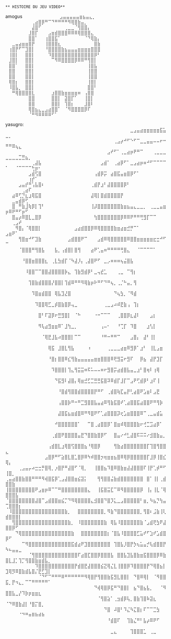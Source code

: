 	** HISTOIRE DU JEU VIDEO**


amogus
⠀⠀⠀⠀⠀⠀⠀⠀⠀⠀⠀⣠⣤⣤⣤⣤⣤⣶⣦⣤⣄⡀⠀⠀⠀⠀⠀⠀⠀⠀ 
⠀⠀⠀⠀⠀⠀⠀⠀⢀⣴⣿⡿⠛⠉⠙⠛⠛⠛⠛⠻⢿⣿⣷⣤⡀⠀⠀⠀⠀⠀ 
⠀⠀⠀⠀⠀⠀⠀⠀⣼⣿⠋⠀⠀⠀⠀⠀⠀⠀⢀⣀⣀⠈⢻⣿⣿⡄⠀⠀⠀⠀ 
⠀⠀⠀⠀⠀⠀⠀⣸⣿⡏⠀⠀⠀⣠⣶⣾⣿⣿⣿⠿⠿⠿⢿⣿⣿⣿⣄⠀⠀⠀ 
⠀⠀⠀⠀⠀⠀⠀⣿⣿⠁⠀⠀⢰⣿⣿⣯⠁⠀⠀⠀⠀⠀⠀⠀⠈⠙⢿⣷⡄⠀ 
⠀⠀⣀⣤⣴⣶⣶⣿⡟⠀⠀⠀⢸⣿⣿⣿⣆⠀⠀⠀⠀⠀⠀⠀⠀⠀⠀⣿⣷⠀ 
⠀⢰⣿⡟⠋⠉⣹⣿⡇⠀⠀⠀⠘⣿⣿⣿⣿⣷⣦⣤⣤⣤⣶⣶⣶⣶⣿⣿⣿⠀ 
⠀⢸⣿⡇⠀⠀⣿⣿⡇⠀⠀⠀⠀⠹⣿⣿⣿⣿⣿⣿⣿⣿⣿⣿⣿⣿⣿⡿⠃⠀ 
⠀⣸⣿⡇⠀⠀⣿⣿⡇⠀⠀⠀⠀⠀⠉⠻⠿⣿⣿⣿⣿⡿⠿⠿⠛⢻⣿⡇⠀⠀ 
⠀⣿⣿⠁⠀⠀⣿⣿⡇⠀⠀⠀⠀⠀⠀⠀⠀⠀⠀⠀⠀⠀⠀⠀⠀⢸⣿⣧⠀⠀ 
⠀⣿⣿⠀⠀⠀⣿⣿⡇⠀⠀⠀⠀⠀⠀⠀⠀⠀⠀⠀⠀⠀⠀⠀⠀⢸⣿⣿⠀⠀ 
⠀⣿⣿⠀⠀⠀⣿⣿⡇⠀⠀⠀⠀⠀⠀⠀⠀⠀⠀⠀⠀⠀⠀⠀⠀⢸⣿⣿⠀⠀ 
⠀⢿⣿⡆⠀⠀⣿⣿⡇⠀⠀⠀⠀⠀⠀⠀⠀⠀⠀⠀⠀⠀⠀⠀⠀⢸⣿⡇⠀⠀ 
⠀⠸⣿⣧⡀⠀⣿⣿⡇⠀⠀⠀⠀⠀⠀⠀⠀⠀⠀⠀⠀⠀⠀⠀⠀⣿⣿⠃⠀⠀ 
⠀⠀⠛⢿⣿⣿⣿⣿⣇⠀⠀⠀⠀⠀⣰⣿⣿⣷⣶⣶⣶⣶⠶⠀⢠⣿⣿⠀⠀⠀ 
⠀⠀⠀⠀⠀⠀⠀⣿⣿⠀⠀⠀⠀⠀⣿⣿⡇⠀⣽⣿⡏⠁⠀⠀⢸⣿⡇⠀⠀⠀ 
⠀⠀⠀⠀⠀⠀⠀⣿⣿⠀⠀⠀⠀⠀⣿⣿⡇⠀⢹⣿⡆⠀⠀⠀⣸⣿⠇⠀⠀⠀ 
⠀⠀⠀⠀⠀⠀⠀⢿⣿⣦⣄⣀⣠⣴⣿⣿⠁⠀⠈⠻⣿⣿⣿⣿⡿⠏⠀⠀⠀⠀ 
⠀⠀⠀⠀⠀⠀⠀⠈⠛⠻⠿⠿⠿⠿⠋⠁⠀⠀⠀⠀⠀⠀⠀⠀⠀⠀⠀⠀⠀⠀

yasugro:
⠀⠀⠀⠀⠀⠀⠀⠀⠀⠀⠀⠀⠀⠀⠀⠀⠀⠀⠀⠀⠀⠀⠀⠀⠀⠀⠀⠀⠀⠀⠀⠀⠀⠀⠀⠀⠀⠀⣀⣠⣤⣴⣶⣶⣶⣶⣶⣯⣥⣀⡀⠀⠀⠀⠀⠀⠀⠀⠀⠀⠀⠀⠀
⠀⠀⠀⠀⠀⠀⠀⠀⠀⠀⠀⠀⠀⠀⠀⠀⠀⠀⠀⠀⠀⠀⠀⠀⠀⠀⠀⠀⠀⠀⠀⠀⠀⢀⣠⡴⠚⠋⠑⠋⠉⣀⣀⣤⣤⠤⠤⠖⠒⠛⠛⠿⢦⣄⠀⠀⠀⠀⠀⠀⠀⠀⠀
⠀⠀⠀⠀⠀⠀⠀⠀⠀⠀⠀⠀⠀⠀⠀⠀⠀⠀⠀⠀⠀⠀⠀⠀⠀⠀⠀⠀⠀⠀⠀⣠⠞⠋⠁⢀⣀⣴⡶⠟⠛⠉⠀⠀⠀⢀⣀⣀⣀⣀⣀⣀⣀⣉⣛⣦⡀⠀⠀⠀⠀⠀⠀
⠀⠀⠀⠀⠀⠀⠀⠀⢀⣼⣧⠀⠀⠀⠀⠀⠀⠀⠀⠀⠀⠀⠀⠀⠀⠀⠀⠀⠀⣠⣾⠁⠀⢀⣴⡿⠋⠁⣀⣠⣴⡶⠶⠚⠋⠉⠉⠉⠉⠁⠀⠀⠈⠉⠉⠉⠉⢓⡶⠂⠀⠀⠀
⠀⠀⠀⠀⠀⠀⠀⣠⣾⢫⣿⠀⠀⠀⠀⠀⠀⠀⠀⠀⠀⠀⠀⠀⠀⠀⠀⢠⣾⡿⡭⠀⣴⣿⣯⣤⣶⣿⡿⠋⠁⠀⠀⠀⠀⠀⠀⠀⠀⠀⠀⠀⠀⠀⠀⠀⢰⡞⠁⠀⠀⠀⠀
⠀⠀⠀⠀⣠⣤⡞⠛⢡⣧⣿⠆⠀⠀⠀⠀⠀⠀⠀⠀⠀⠀⠀⠀⠀⠀⢀⣾⡟⣰⠃⣼⣿⣿⣿⣿⡿⠃⠀⠀⠀⠀⠀⠀⠀⠀⠀⠀⠀⠀⠀⠀⠀⠀⢀⣴⠏⠀⠀⠀⠀⠀⠀
⠀⠀⣴⠿⢋⡙⣆⣰⢿⣯⣿⠀⠀⠀⠀⠀⠀⠀⠀⠀⠀⠀⠀⠀⠀⠀⣼⢿⡇⣿⣾⣿⣿⣿⣿⡟⠀⠀⠀⠀⠀⠀⠀⠀⠀⠀⠀⠀⠀⠀⠀⣀⣤⣾⡿⢋⠀⠀⠀⠀⠀⠀⠀
⠀⠀⣿⠀⠛⣷⣸⢷⡿⡇⢹⠃⠀⠀⠀⠀⠀⠀⠀⠀⠀⠀⠀⠀⠀⠀⢸⡼⣿⣿⣿⣿⣿⣿⣿⣷⣶⣦⣤⣄⣀⣀⡀⠀⢀⣀⣀⣤⣶⡶⠿⠟⠛⠋⡶⠋⠀⠀⠀⠀⠀⠀⠀
⠀⠀⣿⣤⡴⠿⣿⣇⣀⣿⡿⠀⠀⠀⠀⠀⠀⠀⠀⠀⠀⠀⠀⠀⠀⠀⠀⢳⣿⣿⣿⣿⣿⣿⣿⡿⠿⠿⠟⠛⠛⢛⣻⡏⠉⠉⠀⠀⠀⠀⠀⢀⣠⠞⠀⠀⠀⠀⠀⠀⠀⠀⠀
⠀⠀⠀⠻⣿⡄⠈⢿⣿⣿⡇⠀⠀⠀⠀⠀⠀⠀⠀⠀⠀⣠⣴⣾⣿⣿⡿⠿⢿⣿⣿⣿⣿⣷⣶⣴⣶⣚⡛⠉⠁⠀⠀⠀⠀⠀⠀⠀⠀⣠⣶⠟⠁⠀⠀⠀⠀⠀⠀⠀⠀⠀⠀
⠀⠀⠀⠀⢻⣿⣶⠚⠋⣹⣷⠀⠀⠀⠀⠀⠀⠀⠀⣠⣾⣿⣿⠟⠉⠀⠀⠀⣠⣾⠿⢿⣿⣿⣿⣿⣿⠿⣿⣿⣶⣶⣶⣶⣶⣖⣒⠚⠋⠉⠀⠀⠀⠀⠀⠀⠀⠀⠀⠀⠀⠀⠀
⠀⠀⠀⠀⠈⣿⣿⣿⠛⢻⣿⣧⠀⠀⠀⣧⡀⢠⣾⣿⡇⣿⢻⠀⠀⠀⣴⠟⢁⣤⠶⠛⠛⠛⠛⢛⣿⣄⠀⠀⠈⠉⠉⠉⠉⠁⠀⠀⠀⠀⠀⠀⠀⠀⠀⠀⠀⠀⠀⠀⠀⠀⠀
⠀⠀⠀⠀⠀⠘⣿⣿⣶⣿⣿⣿⣆⠀⢀⣇⣳⣾⡏⠈⠳⣼⡸⡄⢀⣼⣿⠟⠋⠀⣀⡠⠶⠶⠶⢦⣬⣿⣧⠀⠀⠀⠀⠀⠀⠀⠀⠀⠀⠀⠀⠀⠀⠀⠀⠀⠀⠀⠀⠀⠀⠀⠀
⠀⠀⠀⠀⠀⠀⠸⣿⣿⠉⠉⣿⣿⣼⣿⣿⣿⣿⡷⣄⠀⢹⣷⣻⣾⡿⠃⣀⢤⣞⣁⠀⠀⠀⢀⣀⠀⠉⢻⡆⠀⠀⠀⠀⠀⠀⠀⠀⠀⠀⠀⠀⠀⠀⠀⠀⠀⠀⠀⠀⠀⠀⠀
⠀⠀⠀⠀⠀⠀⠀⢹⣿⣷⣾⣿⣿⣿⡜⣿⣿⡇⢹⣾⠿⠛⠛⠻⢿⣷⡶⠗⠛⠋⠙⠛⢦⡀⢀⡈⠓⣤⡀⢻⠀⠀⠀⠀⠀⠀⠀⠀⠀⠀⠀⠀⠀⠀⠀⠀⠀⠀⠀⠀⠀⠀⠀
⠀⠀⠀⠀⠀⠀⠀⠀⠹⣿⣶⣾⣿⣿⠀⢿⣧⣹⣜⣿⠀⠀⠀⠀⠀⠀⠀⠀⠀⠀⠀⠀⠀⠙⢦⣳⡀⠈⠻⣾⠀⠀⠀⠀⠀⠀⠀⠀⠀⠀⠀⠀⠀⠀⠀⠀⠀⠀⠀⠀⠀⠀⠀
⠀⠀⠀⠀⠀⠀⠀⠀⠀⠹⣿⣿⢿⣋⣀⡾⣿⣷⣿⡿⢤⣀⠀⠀⠀⠀⠀⠀⠀⠀⢀⣀⣠⠴⠾⣟⣷⢠⠀⢹⡆⠀⠀⠀⠀⠀⠀⠀⠀⠀⠀⠀⠀⠀⠀⠀⠀⠀⠀⠀⠀⠀⠀
⠀⠀⠀⠀⠀⠀⠀⠀⠀⠀⣿⠃⠏⣽⡿⠖⣛⣻⣿⡇⠀⠈⠓⠀⠀⠀⠀⠐⠒⠉⠉⠉⠀⠀⢀⣿⣿⡿⣆⣼⠇⠀⠀⠀⣠⡆⠀⠀⠀⠀⠀⠀⠀⠀⠀⠀⠀⠀⠀⠀⠀⠀⠀
⠀⠀⠀⠀⠀⠀⠀⠀⠀⠀⠻⢧⣴⣻⣶⣶⠿⠁⣸⢳⣀⡀⠀⠀⠀⠀⠀⠀⠀⢠⠤⠂⠀⠀⠘⢉⡏⠀⠹⣿⠀⠀⠀⣰⢣⡇⠀⠀⠀⠀⠀⠀⠀⠀⠀⠀⠀⠀⠀⠀⠀⠀⠀
⠀⠀⠀⠀⠀⠀⠀⠀⠀⠀⠀⠈⢿⣟⣸⣧⠴⣿⣿⣿⡇⠉⠉⠀⠀⠀⠀⠀⠀⠘⠛⠒⠛⠛⠉⠀⠀⠀⣠⣿⡄⠀⣼⠃⢸⡇⠀⠀⠀⠀⠀⠀⠀⠀⠀⠀⠀⠀⠀⠀⠀⠀⠀
⠀⠀⠀⠀⠀⠀⠀⠀⠀⠀⠀⠀⠀⢿⣯⠀⣸⣿⣇⢻⣧⠀⠀⠀⠀⠰⠀⠀⠀⠀⠀⢀⣀⣀⣀⣴⣶⠿⣻⡿⠁⣰⠃⠀⢸⣇⣠⣶⠀⠀⠀⠀⠀⠀⠀⠀⠀⠀⠀⠀⠀⠀⠀
⠀⠀⠀⠀⠀⠀⠀⠀⠀⠀⠀⠀⠀⠘⣿⡆⣿⣿⠿⣎⢻⣷⣤⣤⣤⣤⣤⣶⣶⣿⣿⣿⠿⢟⣻⣭⠖⣻⠏⠀⠀⡿⣦⠀⣼⡟⣹⡏⠀⠀⠀⠀⠀⠀⠀⠀⠀⠀⠀⠀⠀⠀⠀
⠀⠀⠀⠀⠀⠀⠀⠀⠀⠀⠀⠀⠀⠀⠹⣿⣿⣿⡇⢹⣄⢻⣭⣭⠶⠯⠥⠤⠤⠶⠖⣻⣿⡭⣴⣾⣿⣧⣤⣀⣰⠃⣿⢶⠇⢰⢿⠀⠀⠀⠀⠀⠀⠀⠀⠀⠀⠀⠀⠀⠀⠀⠀
⠀⠀⠀⠀⠀⠀⠀⠀⠀⠀⠀⠀⠀⠀⠀⠙⣯⣻⠇⣼⣿⡄⢿⣶⣚⣋⣉⣛⣛⣯⣿⠽⠿⣾⡏⣸⡏⠉⣠⠟⢋⣾⡿⠃⣰⠏⢸⠀⠀⠀⠀⠀⠀⠀⠀⠀⠀⠀⠀⠀⠀⠀⠀
⠀⠀⠀⠀⠀⠀⠀⠀⠀⠀⠀⠀⠀⠀⠀⠀⠘⣿⣾⢻⣿⣿⣾⣿⣿⣿⣿⡟⠛⠋⠀⢀⣾⣿⢷⣏⣤⡟⢃⣴⣿⠟⣡⣶⠇⣠⣟⠀⠀⠀⠀⠀⠀⠀⠀⠀⠀⠀⠀⠀⠀⠀⠀
⠀⠀⠀⠀⠀⠀⠀⠀⠀⠀⠀⠀⠀⠀⠀⠀⢠⣿⣿⡷⠛⠒⠛⣉⣻⣿⣿⣧⣤⣴⠿⢻⣷⣯⣿⠞⢁⣴⣿⣿⣯⣴⣿⣿⠟⠛⢻⡷⠀⠀⠀⠀⠀⠀⠀⠀⠀⠀⠀⠀⠀⠀⠀
⠀⠀⠀⠀⠀⠀⠀⠀⠀⠀⠀⠀⠀⠀⠀⠀⣼⣿⣯⣦⣶⣾⣿⠿⠛⠻⣿⠟⠋⢁⣴⣿⣿⣿⡽⢖⣡⣶⣿⣿⣿⠿⠉⢀⣀⣤⣾⣥⠀⠀⠀⠀⠀⠀⠀⠀⠀⠀⠀⠀⠀⠀⠀
⠀⠀⠀⠀⠀⠀⠀⠀⠀⠀⠀⠀⠀⠀⠀⠚⣿⣿⣿⣿⣿⣿⠁⠀⠀⠉⣿⢀⣴⣿⣿⡿⠁⣿⣶⠾⢿⣿⣿⣿⣷⠖⢚⣉⣩⣴⡿⠁⠀⠀⠀⠀⠀⠀⠀⠀⠀⠀⠀⠀⠀⠀⠀
⠀⠀⠀⠀⠀⠀⠀⠀⠀⠀⠀⠀⠀⠀⢀⣾⣿⠟⣿⣿⣿⣿⣤⣟⠙⣿⣿⣷⣿⡿⠋⠀⠀⣿⣤⠔⠚⣃⣼⣿⠯⠭⠭⠔⣺⣿⣷⣤⡀⠀⠀⠀⠀⠀⠀⠀⠀⠀⠀⠀⠀⠀⠀
⠀⠀⠀⠀⠀⠀⠀⠀⠀⠀⠀⠀⠀⢠⣾⣿⣇⣰⢿⣿⢫⣿⣿⣿⣦⠘⢿⣿⡿⠀⠀⠀⠀⢻⣷⣴⣿⣿⣿⣿⣿⣿⣿⡏⢹⣿⢻⣿⣿⣄⠀⠀⠀⠀⠀⠀⠀⠀⠀⠀⠀⠀⠀
⠀⠀⠀⠀⠀⠀⠀⠀⠀⠀⠀⠀⣠⣿⡿⠛⠋⣵⣿⣇⣿⣁⣿⡿⠿⠳⠾⣿⣿⡲⢶⣶⣶⣦⣿⠿⢿⡿⣿⣿⣿⣿⣿⡏⣸⡿⢸⣿⣎⢿⡄⠀⠀⠀⠀⠀⠀⠀⠀⠀⠀⠀⠀
⠀⠀⠀⠀⢀⣠⣤⡤⠴⣒⣒⡛⣿⢿⡀⡰⣿⡟⠛⣼⣿⠋⠈⢿⡀⠀⠀⢸⣿⣿⣦⠹⣿⠿⣿⣷⣶⣼⣼⣿⣿⣿⠏⢸⡟⢁⡾⠛⠋⢸⣿⡀⠀⠀⠀⠀⠀⠀⠀⠀⠀⠀⠀
⢀⣤⣴⣿⣿⣷⣿⣿⠛⠛⠛⠻⢾⣿⣯⡿⢁⣠⣼⣿⣿⣶⣮⣽⡅⠀⠀⠀⢻⢻⣿⣿⣬⣷⣾⣿⣿⣿⣿⣿⣿⣿⠀⣿⠁⢸⡇⢀⣾⣿⣿⣷⠀⠀⠀⠀⠀⠀⠀⠀⠀⠀⠀
⢸⣿⣿⣿⣿⣿⣿⣿⣿⠟⣠⣶⡶⠿⠉⠉⠛⣿⣿⣿⣿⣿⣿⣿⣿⣄⠀⠀⢸⣯⣿⣭⣏⠉⠿⠻⣿⣿⣿⣿⣿⡿⠀⢸⡄⢸⣇⠈⢿⣿⣿⣿⣧⠀⠀⠀⠀⠀⠀⠀⠀⠀⠀
⠈⣿⣿⣿⣿⣿⣿⣿⣿⣼⣿⠉⣠⣾⣿⣿⣶⣮⡉⠙⠻⢿⣿⣿⣿⣿⣄⣺⣿⣿⠙⣿⡹⣅⣀⣠⣿⣿⣿⣿⣿⠃⣶⡀⠳⣦⡙⢳⣤⢉⣿⣿⣿⡆⠀⠀⠀⠀⠀⠀⠀⠀⠀
⠀⠸⣿⣿⣿⣿⣿⣿⣿⣿⣿⣿⣿⣿⣿⣿⣿⣿⣷⡀⠀⠀⣿⣿⣿⣿⣿⣿⣿⣿⡀⠻⣷⠙⣿⣿⣿⣿⣿⣿⣿⡀⢻⣿⠆⣨⣷⢸⢇⣾⣿⣿⣿⡇⠀⠀⠀⠀⠀⠀⠀⠀⠀
⠀⠀⢻⣿⣿⣿⣿⣿⣿⣿⣿⣿⣿⣿⣿⣿⣿⣿⣿⣷⡀⠀⠸⣿⣿⣿⣿⣿⣿⣿⣷⠀⢿⣧⠸⣿⣿⣿⣿⣿⣿⣷⠈⣠⣾⢟⣳⠟⣼⣿⣿⡿⠋⠀⠀⠀⠀⠀⠀⠀⠀⠀⠀
⠀⠀⠀⠙⢿⣿⣿⣿⣿⣿⣿⣿⣿⣿⣿⣿⣿⣿⣿⣿⣷⠀⠀⣿⣿⣿⣿⣿⣿⣿⣿⡆⠈⣿⣧⠸⣿⣿⣿⣿⣋⣥⠞⠋⣱⠞⣡⣾⣿⡿⠋⠀⠀⠀⠀⠀⠀⠀⠀⠀⠀⠀⠀
⠀⠀⠀⠀⠀⠉⠻⣿⣿⣿⣿⣿⣿⣿⣿⣿⣿⣿⣿⣿⣯⣾⣴⠟⣹⣿⣿⣿⣿⣿⣿⣿⠀⢹⣿⣧⡸⣿⡟⡳⢦⣥⣤⡚⢧⣾⣿⣿⡟⠳⠦⣤⣤⣀⠀⠀⠀⠀⠀⠀⠀⠀⠀
⠀⠀⠀⠀⠀⠀⠀⠈⢻⣿⣿⣿⣿⣿⣿⣿⣿⣿⣿⣿⣿⣿⠏⣴⣿⣏⣿⣿⡿⣿⣿⣿⣧⠀⣿⣿⣧⣹⣧⣿⣷⣶⣯⣿⣿⣿⡿⠿⣷⣿⣇⣸⡁⢹⡉⢻⣿⣿⣷⣶⣾⣧⡀
⠀⠀⠀⠀⠀⠀⠀⠀⠀⠹⣿⣿⣿⣿⣿⣿⣿⣿⣿⣿⣿⡟⣾⣿⣟⣼⣿⣿⣿⣮⣝⢿⣌⣇⢸⣿⣿⡿⠹⣿⣿⣿⣿⡟⠙⢿⣿⣦⡇⣹⢿⡻⠿⣿⣷⣾⣧⣿⡌⣟⣋⣹⡇
⠀⠀⠀⠀⠀⠀⠀⠀⠀⠀⠈⠙⠋⠉⠛⠛⠛⠿⠛⠛⠛⠛⠛⠛⠻⢿⣿⡟⢻⣿⣿⣷⣯⣻⣇⣿⣿⡇⠀⠙⣿⠿⢿⡇⠀⠈⠻⣿⣿⣯⡀⡟⠲⣄⡀⠉⠉⠛⠛⠛⠛⠛⠁
⠀⠀⠀⠀⠀⠀⠀⠀⠀⠀⠀⠀⠀⠀⠀⠀⠀⠀⠀⠀⠀⠀⠀⠀⠀⠀⠀⠙⢾⢿⣿⡿⣯⠛⠙⣿⣿⡇⠀⣦⠙⣿⣦⣧⡀⠀⠀⠈⠻⣿⣿⣧⣀⡜⠹⡷⡶⣶⣶⣆⠀⠀⠀
⠀⠀⠀⠀⠀⠀⠀⠀⠀⠀⠀⠀⠀⠀⠀⠀⠀⠀⠀⠀⠀⠀⠀⠀⠀⠀⠀⠀⠈⢻⣿⣵⠁⢀⣲⣾⡿⢧⡀⣿⣷⢹⣿⠷⣽⣆⠀⠀⠀⠈⠙⠿⣿⣷⣼⡇⠘⣿⡍⣿⡀⠀⠀
⠀⠀⠀⠀⠀⠀⠀⠀⠀⠀⠀⠀⠀⠀⠀⠀⠀⠀⠀⠀⠀⠀⠀⠀⠀⠀⠀⠀⠀⠀⠙⣿⠀⠼⣿⠃⠹⣌⠳⣍⣿⡆⠏⠉⠉⣉⣳⠀⠀⠀⠀⠀⠀⠈⠙⠛⠶⠿⠷⠾⠷⠀⠀
⠀⠀⠀⠀⠀⠀⠀⠀⠀⠀⠀⠀⠀⠀⠀⠀⠀⠀⠀⠀⠀⠀⠀⠀⠀⠀⠀⠀⠀⠀⠀⠘⣾⣿⠏⠀⠀⢹⣷⣌⠛⠃⣧⡴⠿⠟⠋⠀⠀⠀⠀⠀⠀⠀⠀⠀⠀⠀⠀⠀⠀⠀⠀
⠀⠀⠀⠀⠀⠀⠀⠀⠀⠀⠀⠀⠀⠀⠀⠀⠀⠀⠀⠀⠀⠀⠀⠀⠀⠀⠀⠀⠀⠀⠀⠀⣀⣄⠀⠀⠀⠀⢹⣿⣿⣿⣁⠀⢀⣀⠀⠀⠀⠀⠀⠀⠀⠀⠀⠀⠀⠀⠀⠀⠀⠀⠀
